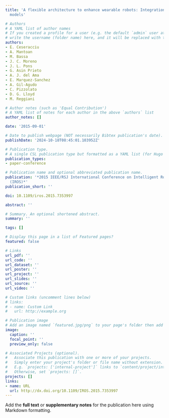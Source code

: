 ```yaml
---
title: 'A flexible architecture to enhance wearable robots: Integration of EMG-informed
  models'

# Authors
# A YAML list of author names
# If you created a profile for a user (e.g. the default `admin` user at `content/authors/admin/`), 
# write the username (folder name) here, and it will be replaced with their full name and linked to their profile.
authors:
- E. Ceseracciu
- A. Mantoan
- M. Bassa
- J. C. Moreno
- J. L. Pons
- G. Asin Prieto
- A. J. del Ama
- E. Marquez-Sanchez
- A. Gil-Agudo
- C. Pizzolato
- D. G. Lloyd
- M. Reggiani

# Author notes (such as 'Equal Contribution')
# A YAML list of notes for each author in the above `authors` list
author_notes: []

date: '2015-09-01'

# Date to publish webpage (NOT necessarily Bibtex publication's date).
publishDate: '2024-10-18T08:45:01.103952Z'

# Publication type.
# A single CSL publication type but formatted as a YAML list (for Hugo requirements).
publication_types:
- paper-conference

# Publication name and optional abbreviated publication name.
publication: '*2015 IEEE/RSJ International Conference on Intelligent Robots and Systems
  (IROS)*'
publication_short: ''

doi: 10.1109/iros.2015.7353997

abstract: ''

# Summary. An optional shortened abstract.
summary: ''

tags: []

# Display this page in a list of Featured pages?
featured: false

# Links
url_pdf: ''
url_code: ''
url_dataset: ''
url_poster: ''
url_project: ''
url_slides: ''
url_source: ''
url_video: ''

# Custom links (uncomment lines below)
# links:
# - name: Custom Link
#   url: http://example.org

# Publication image
# Add an image named `featured.jpg/png` to your page's folder then add a caption below.
image:
  caption: ''
  focal_point: ''
  preview_only: false

# Associated Projects (optional).
#   Associate this publication with one or more of your projects.
#   Simply enter your project's folder or file name without extension.
#   E.g. `projects: ['internal-project']` links to `content/project/internal-project/index.md`.
#   Otherwise, set `projects: []`.
projects: []
links:
- name: URL
  url: http://dx.doi.org/10.1109/IROS.2015.7353997
---
```


Add the **full text** or **supplementary notes** for the publication here using Markdown formatting.
